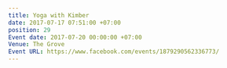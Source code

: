 ```yaml
---
title: Yoga with Kimber
date: 2017-07-17 07:51:00 +07:00
position: 29
Event date: 2017-07-20 00:00:00 +07:00
Venue: The Grove
Event URL: https://www.facebook.com/events/1879290562336773/
---
```


